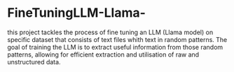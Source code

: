 # FineTuningLLM-Llama-
this project tackles the process of fine tuning an LLM (Llama model) on specific dataset that consists of text files whith text in random patterns. The goal of training the LLM is to extract useful information from those random patterns, allowing for efficient extraction and utilisation of raw and unstructured data.
